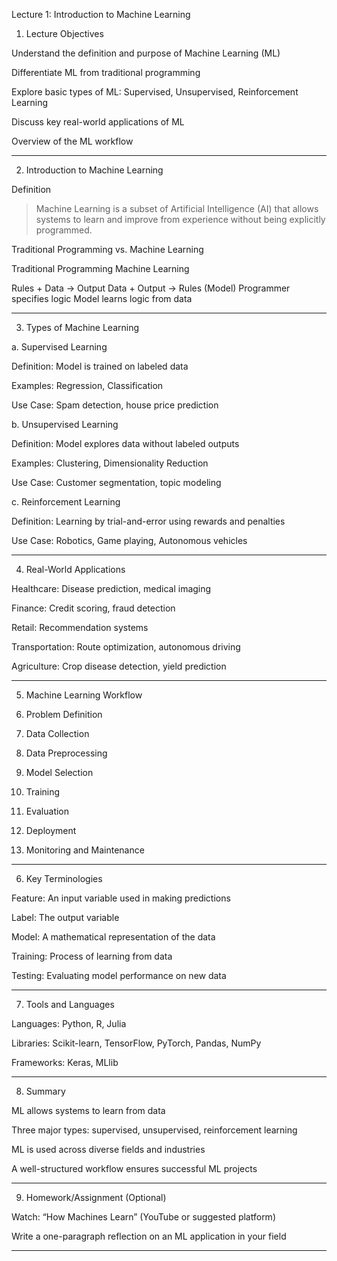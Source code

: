 Lecture 1: Introduction to Machine Learning

1. Lecture Objectives

Understand the definition and purpose of Machine Learning (ML)

Differentiate ML from traditional programming

Explore basic types of ML: Supervised, Unsupervised, Reinforcement Learning

Discuss key real-world applications of ML

Overview of the ML workflow



---

2. Introduction to Machine Learning

Definition

> Machine Learning is a subset of Artificial Intelligence (AI) that allows systems to learn and improve from experience without being explicitly programmed.



Traditional Programming vs. Machine Learning

Traditional Programming	Machine Learning

Rules + Data → Output	Data + Output → Rules (Model)
Programmer specifies logic	Model learns logic from data



---

3. Types of Machine Learning

a. Supervised Learning

Definition: Model is trained on labeled data

Examples: Regression, Classification

Use Case: Spam detection, house price prediction


b. Unsupervised Learning

Definition: Model explores data without labeled outputs

Examples: Clustering, Dimensionality Reduction

Use Case: Customer segmentation, topic modeling


c. Reinforcement Learning

Definition: Learning by trial-and-error using rewards and penalties

Use Case: Robotics, Game playing, Autonomous vehicles



---

4. Real-World Applications

Healthcare: Disease prediction, medical imaging

Finance: Credit scoring, fraud detection

Retail: Recommendation systems

Transportation: Route optimization, autonomous driving

Agriculture: Crop disease detection, yield prediction



---

5. Machine Learning Workflow

1. Problem Definition


2. Data Collection


3. Data Preprocessing


4. Model Selection


5. Training


6. Evaluation


7. Deployment


8. Monitoring and Maintenance




---

6. Key Terminologies

Feature: An input variable used in making predictions

Label: The output variable

Model: A mathematical representation of the data

Training: Process of learning from data

Testing: Evaluating model performance on new data



---

7. Tools and Languages

Languages: Python, R, Julia

Libraries: Scikit-learn, TensorFlow, PyTorch, Pandas, NumPy

Frameworks: Keras, MLlib



---

8. Summary

ML allows systems to learn from data

Three major types: supervised, unsupervised, reinforcement learning

ML is used across diverse fields and industries

A well-structured workflow ensures successful ML projects



---

9. Homework/Assignment (Optional)

Watch: “How Machines Learn” (YouTube or suggested platform)

Write a one-paragraph reflection on an ML application in your field



---



